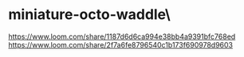# miniature-octo-waddle\
https://www.loom.com/share/1187d6d6ca994e38bb4a9391bfc768ed
https://www.loom.com/share/2f7a6fe8796540c1b173f690978d9603
